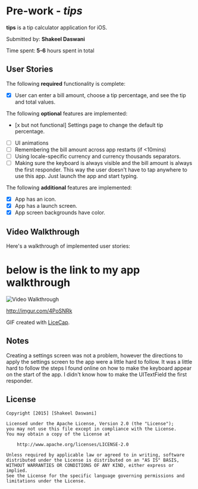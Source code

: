 # Pre-work - *tips*

**tips** is a tip calculator application for iOS.

Submitted by: **Shakeel Daswani**

Time spent: **5-6** hours spent in total

## User Stories

The following **required** functionality is complete:
* [x] User can enter a bill amount, choose a tip percentage, and see the tip and total values.

The following **optional** features are implemented:
* [x but not functional] Settings page to change the default tip percentage.
* [ ] UI animations
* [ ] Remembering the bill amount across app restarts (if <10mins)
* [ ] Using locale-specific currency and currency thousands separators.
* [ ] Making sure the keyboard is always visible and the bill amount is always the first responder. This way the user doesn't have to tap anywhere to use this app. Just launch the app and start typing.

The following **additional** features are implemented:

- [x] App has an icon. 
- [x] App has a launch screen.
- [x] App screen backgrounds have color. 

## Video Walkthrough 

Here's a walkthrough of implemented user stories:

# below is the link to my app walkthrough

<img src='http://i.imgur.com/link/to/your/gif/file.gif' title='Video Walkthrough' width='' alt='Video Walkthrough' />

http://imgur.com/4PoSNRk

GIF created with [LiceCap](http://www.cockos.com/licecap/).

## Notes

Creating a settings screen was not a problem, however the directions to apply the settings screen to the app were a little hard to follow.
It was a little hard to follow the steps I found online on how to make the keyboard appear on the start of the app. I didn't know how to make the UITextField the first responder.

## License

    Copyright [2015] [Shakeel Daswani]

    Licensed under the Apache License, Version 2.0 (the "License");
    you may not use this file except in compliance with the License.
    You may obtain a copy of the License at

        http://www.apache.org/licenses/LICENSE-2.0

    Unless required by applicable law or agreed to in writing, software
    distributed under the License is distributed on an "AS IS" BASIS,
    WITHOUT WARRANTIES OR CONDITIONS OF ANY KIND, either express or implied.
    See the License for the specific language governing permissions and
    limitations under the License.
